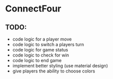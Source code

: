# ConnectFour
## TODO:
  - code logic for a player move
  - code logic to switch a players turn
  - code logic for game status
  - code logic to check for win
  - code logic to end game
  - implement better styling (use material design)
  - give players the ability to choose colors